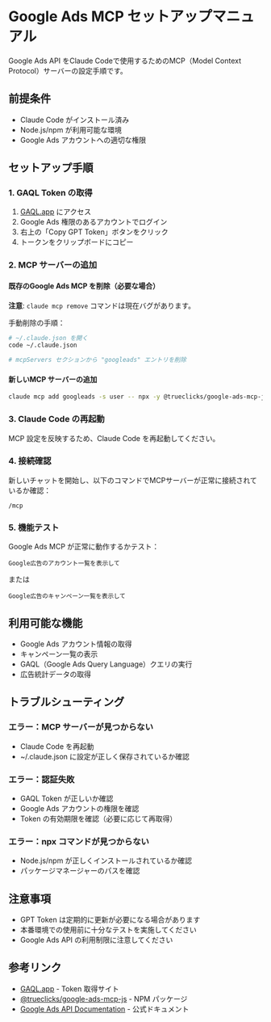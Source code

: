 # Google Ads MCP セットアップマニュアル

Google Ads API をClaude Codeで使用するためのMCP（Model Context Protocol）サーバーの設定手順です。

## 前提条件

- Claude Code がインストール済み
- Node.js/npm が利用可能な環境
- Google Ads アカウントへの適切な権限

## セットアップ手順

### 1. GAQL Token の取得

1. [GAQL.app](https://gaql.app) にアクセス
2. Google Ads 権限のあるアカウントでログイン
3. 右上の「Copy GPT Token」ボタンをクリック
4. トークンをクリップボードにコピー

### 2. MCP サーバーの追加

#### 既存のGoogle Ads MCP を削除（必要な場合）

**注意**: `claude mcp remove` コマンドは現在バグがあります。

手動削除の手順：
```bash
# ~/.claude.json を開く
code ~/.claude.json

# mcpServers セクションから "googleads" エントリを削除
```

#### 新しいMCP サーバーの追加

```bash
claude mcp add googleads -s user -- npx -y @trueclicks/google-ads-mcp-js --token=YOUR_GAQL_TOKEN
```

### 3. Claude Code の再起動

MCP 設定を反映するため、Claude Code を再起動してください。

### 4. 接続確認

新しいチャットを開始し、以下のコマンドでMCPサーバーが正常に接続されているか確認：

```
/mcp
```

### 5. 機能テスト

Google Ads MCP が正常に動作するかテスト：

```
Google広告のアカウント一覧を表示して
```

または

```
Google広告のキャンペーン一覧を表示して
```

## 利用可能な機能

- Google Ads アカウント情報の取得
- キャンペーン一覧の表示
- GAQL（Google Ads Query Language）クエリの実行
- 広告統計データの取得

## トラブルシューティング

### エラー：MCP サーバーが見つからない
- Claude Code を再起動
- ~/.claude.json に設定が正しく保存されているか確認

### エラー：認証失敗
- GAQL Token が正しいか確認
- Google Ads アカウントの権限を確認
- Token の有効期限を確認（必要に応じて再取得）

### エラー：npx コマンドが見つからない
- Node.js/npm が正しくインストールされているか確認
- パッケージマネージャーのパスを確認

## 注意事項

- GPT Token は定期的に更新が必要になる場合があります
- 本番環境での使用前に十分なテストを実施してください
- Google Ads API の利用制限に注意してください

## 参考リンク

- [GAQL.app](https://gaql.app) - Token 取得サイト
- [@trueclicks/google-ads-mcp-js](https://www.npmjs.com/package/@trueclicks/google-ads-mcp-js) - NPM パッケージ
- [Google Ads API Documentation](https://developers.google.com/google-ads/api/docs/start) - 公式ドキュメント